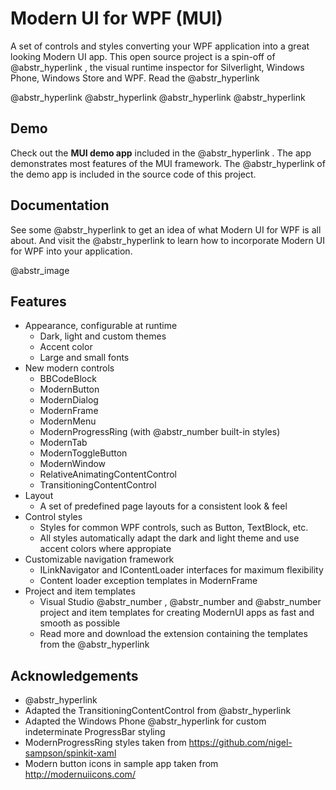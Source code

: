 # Modern UI for WPF (MUI)

A set of controls and styles converting your WPF application into a great looking Modern UI app. This open source project is a spin-off of @abstr_hyperlink , the visual runtime inspector for Silverlight, Windows Phone, Windows Store and WPF. Read the @abstr_hyperlink 

@abstr_hyperlink @abstr_hyperlink @abstr_hyperlink @abstr_hyperlink 

## Demo

Check out the **MUI demo app** included in the @abstr_hyperlink . The app demonstrates most features of the MUI framework. The @abstr_hyperlink of the demo app is included in the source code of this project.

## Documentation

See some @abstr_hyperlink to get an idea of what Modern UI for WPF is all about. And visit the @abstr_hyperlink to learn how to incorporate Modern UI for WPF into your application.

@abstr_image 

## Features

  * Appearance, configurable at runtime 
    * Dark, light and custom themes
    * Accent color
    * Large and small fonts
  * New modern controls 
    * BBCodeBlock
    * ModernButton
    * ModernDialog
    * ModernFrame
    * ModernMenu
    * ModernProgressRing (with @abstr_number built-in styles)
    * ModernTab
    * ModernToggleButton
    * ModernWindow
    * RelativeAnimatingContentControl
    * TransitioningContentControl
  * Layout 
    * A set of predefined page layouts for a consistent look & feel
  * Control styles 
    * Styles for common WPF controls, such as Button, TextBlock, etc.
    * All styles automatically adapt the dark and light theme and use accent colors where appropiate
  * Customizable navigation framework 
    * ILinkNavigator and IContentLoader interfaces for maximum flexibility
    * Content loader exception templates in ModernFrame
  * Project and item templates 
    * Visual Studio @abstr_number , @abstr_number and @abstr_number project and item templates for creating ModernUI apps as fast and smooth as possible
    * Read more and download the extension containing the templates from the @abstr_hyperlink 



## Acknowledgements

  * @abstr_hyperlink 
  * Adapted the TransitioningContentControl from @abstr_hyperlink 
  * Adapted the Windows Phone @abstr_hyperlink for custom indeterminate ProgressBar styling
  * ModernProgressRing styles taken from https://github.com/nigel-sampson/spinkit-xaml
  * Modern button icons in sample app taken from http://modernuiicons.com/


